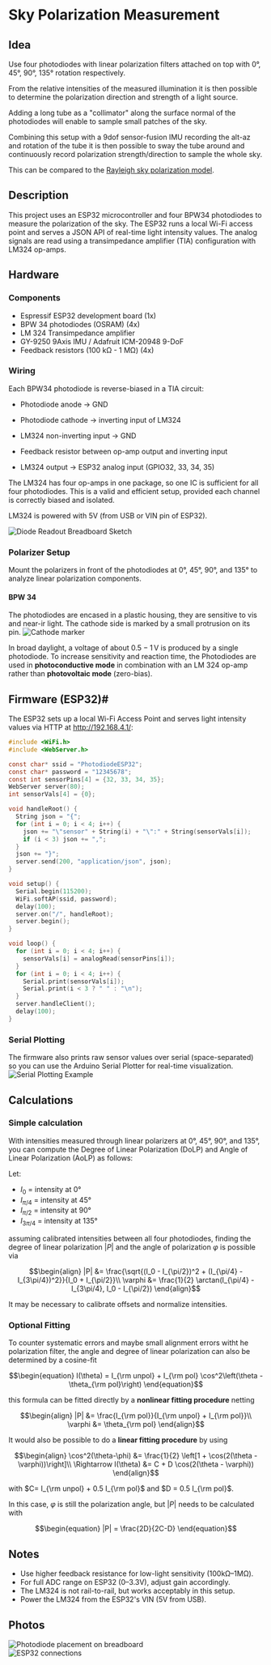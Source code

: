 # Sky Polarization Measurement

## Idea
Use four photodiodes with linear polarization filters attached on top with 0°, 45°, 90°, 135° rotation respectively.

From the relative intensities of the measured illumination it is then possible to determine the polarization direction and strength of a light source.

Adding a long tube as a "collimator" along the surface normal of the photodiodes will enable to sample small patches of the sky.

Combining this setup with a 9dof sensor-fusion IMU recording the alt-az and rotation of the tube it is then possible to sway the tube around and continuously record polarization strength/direction to sample the whole sky.

This can be compared to the [Rayleigh sky polarization model](https://en.wikipedia.org/wiki/Rayleigh_sky_model).

## Description
This project uses an ESP32 microcontroller and four BPW34 photodiodes to measure the polarization of the sky. The ESP32 runs a local Wi-Fi access point and serves a JSON API of real-time light intensity values. The analog signals are read using a transimpedance amplifier (TIA) configuration with LM324 op-amps.

## Hardware
### Components
* Espressif ESP32 development board (1x)
* BPW 34 photodiodes (OSRAM) (4x)
* LM 324 Transimpedance amplifier
* GY-9250 9Axis IMU / Adafruit ICM-20948 9-DoF
* Feedback resistors (100&nbsp;kΩ - 1&nbsp;MΩ) (4x)

### Wiring
Each BPW34 photodiode is reverse-biased in a TIA circuit:

* Photodiode anode → GND

* Photodiode cathode → inverting input of LM324

* LM324 non-inverting input → GND

* Feedback resistor between op-amp output and inverting input

* LM324 output → ESP32 analog input (GPIO32, 33, 34, 35)

The LM324 has four op-amps in one package, so one IC is sufficient for all four photodiodes. This is a valid and efficient setup, provided each channel is correctly biased and isolated.

LM324 is powered with 5V (from USB or VIN pin of ESP32).

![Diode Readout Breadboard Sketch](docs/breadboard_sketch.png)

### Polarizer Setup

Mount the polarizers in front of the photodiodes at 0°, 45°, 90°, and 135° to analyze linear polarization components.

#### BPW 34
The photodiodes are encased in a plastic housing, they are sensitive to vis and near-ir light. The cathode side is marked by a small protrusion on its pin.
![Cathode marker](docs/electronics/BPW-34-cathode%20.png)

In broad daylight, a voltage of about $0.5-1\,\mathrm{V}$ is produced by a single photodiode. To increase sensitivity and reaction time, the Photodiodes are used in **photoconductive mode** in combination with an LM 324 op-amp rather than **photovoltaic mode** (zero-bias).


## Firmware (ESP32)#
The ESP32 sets up a local Wi-Fi Access Point and serves light intensity values via HTTP at http://192.168.4.1/:

```C
#include <WiFi.h>
#include <WebServer.h>

const char* ssid = "PhotodiodeESP32";
const char* password = "12345678";
const int sensorPins[4] = {32, 33, 34, 35};
WebServer server(80);
int sensorVals[4] = {0};

void handleRoot() {
  String json = "{";
  for (int i = 0; i < 4; i++) {
    json += "\"sensor" + String(i) + "\":" + String(sensorVals[i]);
    if (i < 3) json += ",";
  }
  json += "}";
  server.send(200, "application/json", json);
}

void setup() {
  Serial.begin(115200);
  WiFi.softAP(ssid, password);
  delay(100);
  server.on("/", handleRoot);
  server.begin();
}

void loop() {
  for (int i = 0; i < 4; i++) {
    sensorVals[i] = analogRead(sensorPins[i]);
  }
  for (int i = 0; i < 4; i++) {
    Serial.print(sensorVals[i]);
    Serial.print(i < 3 ? " " : "\n");
  }
  server.handleClient();
  delay(100);
}
```

### Serial Plotting
The firmware also prints raw sensor values over serial (space-separated) so you can use the Arduino Serial Plotter for real-time visualization.
![Serial Plotting Example](data/serial_monitor_example.png)


## Calculations

### Simple calculation
With intensities measured through linear polarizers at 0°, 45°, 90°, and 135°, you can compute the Degree of Linear Polarization (DoLP) and Angle of Linear Polarization (AoLP) as follows:

Let:

* $I_0$ = intensity at 0°
* $I_{\pi/4}$ = intensity at 45°
* $I_{\pi/2}$ = intensity at 90°
* $I_{3\pi/4}$ = intensity at 135°

assuming calibrated intensities between all four photodiodes, finding the degree of linear polarization $|P|$ and the angle of polarization $\varphi$ is possible via

```math
\begin{align}
|P| &= \frac{\sqrt{(I_0 - I_{\pi/2})^2 + (I_{\pi/4} - I_{3\pi/4})^2}}{I_0 + I_{\pi/2}}\\
\varphi &= \frac{1}{2} \arctan(I_{\pi/4} - I_{3\pi/4}, I_0 - I_{\pi/2})
\end{align}
```
It may be necessary to calibrate offsets and normalize intensities.

### Optional Fitting

To counter systematic errors and maybe small alignment errors witht he polarization filter, the angle and degree of linear polarization can also be determined by a cosine-fit

```math
\begin{equation}
I(\theta) = I_{\rm unpol} + I_{\rm pol} \cos^2\left(\theta - \theta_{\rm pol}\right)
\end{equation}
```

this formula can be fitted directly by a **nonlinear fitting procedure** netting
```math
\begin{align}
|P| &= \frac{I_{\rm pol}}{I_{\rm unpol} + I_{\rm pol}}\\
\varphi &= \theta_{\rm pol}
\end{align}
```

It would also be possible to do a **linear fitting procedure** by using 
```math
\begin{align}
\cos^2(\theta-\phi) &= \frac{1}{2} \left[1 + \cos(2(\theta - \varphi))\right]\\
\Rightarrow I(\theta) &= C + D \cos(2(\theta - \varphi))
\end{align}
```
with $C= I_{\rm unpol} + 0.5 I_{\rm pol}$ and $D = 0.5 I_{\rm pol}$.

In this case, $\varphi$ is still the polarization angle, but $|P|$ needs to be calculated with

```math
\begin{equation}
|P| = \frac{2D}{2C-D}
\end{equation}
```




## Notes
* Use higher feedback resistance for low-light sensitivity (100kΩ–1MΩ).
* For full ADC range on ESP32 (0–3.3V), adjust gain accordingly.
* The LM324 is not rail-to-rail, but works acceptably in this setup.
* Power the LM324 from the ESP32's VIN (5V from USB).

## Photos

![Photodiode placement on breadboard](data/photos/breadboard_photodiodes.jpg)  
![ESP32 connections](data/photos/breadboard_to_esp32.png)
